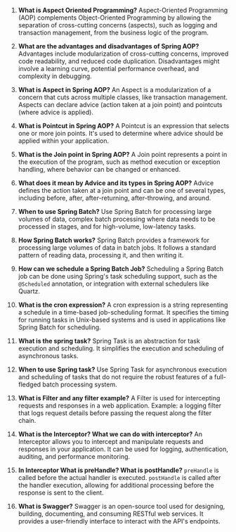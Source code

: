 1. **What is Aspect Oriented Programming?**
   Aspect-Oriented Programming (AOP) complements Object-Oriented Programming by allowing the separation of cross-cutting concerns (aspects), such as logging and transaction management, from the business logic of the program.

2. **What are the advantages and disadvantages of Spring AOP?**
   Advantages include modularization of cross-cutting concerns, improved code readability, and reduced code duplication. Disadvantages might involve a learning curve, potential performance overhead, and complexity in debugging.

3. **What is Aspect in Spring AOP?**
   An Aspect is a modularization of a concern that cuts across multiple classes, like transaction management. Aspects can declare advice (action taken at a join point) and pointcuts (where advice is applied).

4. **What is Pointcut in Spring AOP?**
   A Pointcut is an expression that selects one or more join points. It's used to determine where advice should be applied within your application.

5. **What is the Join point in Spring AOP?**
   A Join point represents a point in the execution of the program, such as method execution or exception handling, where behavior can be changed or enhanced.

6. **What does it mean by Advice and its types in Spring AOP?**
   Advice defines the action taken at a join point and can be one of several types, including before, after, after-returning, after-throwing, and around.

7. **When to use Spring Batch?**
      Use Spring Batch for processing large volumes of data, complex batch processing where data needs to be processed in stages, and for high-volume, low-latency tasks.

8. **How Spring Batch works?**
      Spring Batch provides a framework for processing large volumes of data in batch jobs. It follows a standard pattern of reading data, processing it, and then writing it.

9. **How can we schedule a Spring Batch Job?**
      Scheduling a Spring Batch job can be done using Spring's task scheduling support, such as the `@Scheduled` annotation, or integration with external schedulers like Quartz.

10. **What is the cron expression?**
       A cron expression is a string representing a schedule in a time-based job-scheduling format. It specifies the timing for running tasks in Unix-based systems and is used in applications like Spring Batch for scheduling.

11. **What is the spring task?**
       Spring Task is an abstraction for task execution and scheduling. It simplifies the execution and scheduling of asynchronous tasks.

12. **When to use Spring task?**
       Use Spring Task for asynchronous execution and scheduling of tasks that do not require the robust features of a full-fledged batch processing system.

13. **What is Filter and any filter example?**
       A Filter is used for intercepting requests and responses in a web application. Example: a logging filter that logs request details before passing the request along the filter chain.

14. **What is the Interceptor? What we can do with interceptor?**
       An Interceptor allows you to intercept and manipulate requests and responses in your application. It can be used for logging, authentication, auditing, and performance monitoring.

15. **In Interceptor What is preHandle? What is postHandle?**
       `preHandle` is called before the actual handler is executed. `postHandle` is called after the handler execution, allowing for additional processing before the response is sent to the client.

16. **What is Swagger?**
       Swagger is an open-source tool used for designing, building, documenting, and consuming RESTful web services. It provides a user-friendly interface to interact with the API's endpoints.